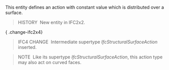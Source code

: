 ﻿This entity defines an action with constant value which is distributed over a surface.

> HISTORY&nbsp; New entity in IFC2x2.

{ .change-ifc2x4}
> IFC4 CHANGE&nbsp; Intermediate supertype _IfcStructuralSurfaceAction_ inserted.

> NOTE&nbsp; Like its supertype _IfcStructuralSurfaceAction_, this action type may also act on curved faces.